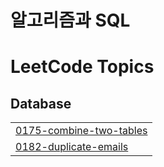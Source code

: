# 알고리즘과 SQL

<!---LeetCode Topics Start-->
# LeetCode Topics
## Database
|  |
| ------- |
| [0175-combine-two-tables](https://github.com/gus1043/Algorithm-SQL-Study/tree/master/0175-combine-two-tables) |
| [0182-duplicate-emails](https://github.com/gus1043/Algorithm-SQL-Study/tree/master/0182-duplicate-emails) |
<!---LeetCode Topics End-->